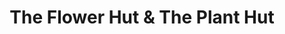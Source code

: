 ---
title: "The Flower Hut & The Plant Hut"
url: /bury-st-edmunds/the-flower-hut-and-the-plant-hut/
shop: florist
---